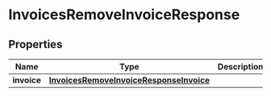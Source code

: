 

# InvoicesRemoveInvoiceResponse


## Properties

| Name | Type | Description | Notes |
|------------ | ------------- | ------------- | -------------|
|**invoice** | [**InvoicesRemoveInvoiceResponseInvoice**](InvoicesRemoveInvoiceResponseInvoice.md) |  |  |



